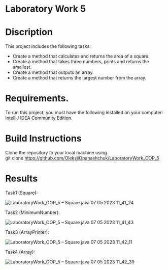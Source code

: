 # Laboratory Work 5

# Discription

This project includes the following tasks:
- Create a method that calculates and returns the area of a square.
- Create a method that takes three numbers, prints and returns the smallest.
- Create a method that outputs an array.
- Create a method that returns the largest number from the array.

# Requirements.
To run this project, you must have the following installed on your computer: IntelliJ IDEA Community Edition.

# Build Instructions
Clone the repository to your local machine using <br>
git clone https://github.com/OleksiiOpanashchuk/LaboratoryWork_OOP_5

# Results

Task1 (Square): <br>

![LaboratoryWork_OOP_5 – Square java 07 05 2023 11_41_24](https://user-images.githubusercontent.com/132139593/236667472-5f488d9a-3be6-4819-93c5-fdba766506ae.png)

Task2 (MinimumNumber): <br>

![LaboratoryWork_OOP_5 – Square java 07 05 2023 11_41_43](https://user-images.githubusercontent.com/132139593/236667485-dda37f1e-ca46-4eaf-947e-8f8201a17ac1.png)

Task3 (ArrayPrinter): <br>

![LaboratoryWork_OOP_5 – Square java 07 05 2023 11_42_11](https://user-images.githubusercontent.com/132139593/236667511-e5471d2d-a63e-43a5-bfd8-f91f39590242.png)

Task4 (Array): <br>

![LaboratoryWork_OOP_5 – Square java 07 05 2023 11_42_39](https://user-images.githubusercontent.com/132139593/236667546-6c7eb84e-dbc8-433c-abea-ac604efcc509.png)

